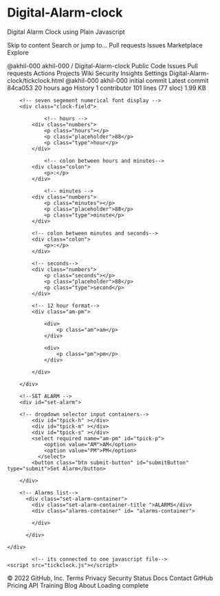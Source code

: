 # Digital-Alarm-clock
Digital Alarm Clock using Plain Javascript

Skip to content
Search or jump to…
Pull requests
Issues
Marketplace
Explore
 
@akhil-000 
akhil-000
/
Digital-Alarm-clock
Public
Code
Issues
Pull requests
Actions
Projects
Wiki
Security
Insights
Settings
Digital-Alarm-clock/tickclock.html
@akhil-000
akhil-000 initial commit
Latest commit 84ca053 20 hours ago
 History
 1 contributor
101 lines (77 sloc)  1.99 KB
   
<!DOCTYPE html>
<html lang="en">

<head>
	<meta charset="UTF-8" />
	<meta name="viewport" content=
		"width=device-width, initial-scale=1.0" />
	<!-- page head title -->
	<title>
		Alarm Clock
	</title>
	<!-- it is connected to one stylesheet -->
    <link rel="stylesheet" type="text/css" href="tickclock.css">
</head>

<body>  
	<!-- clockface -->
    <div class="clockface">

		<!-- seven segement numerical font display -->
        <div class="clock-field">
			
				<!-- hours -->
			<div class="numbers">
				<p class="hours"></p>
				<p class="placeholder">88</p>
				<p class="type">hour</p>
			</div>
			
				<!-- colon between hours and minutes-->
			<div class="colon">
				<p>:</p>
			</div>
			
				<!-- minutes -->
			<div class="numbers">
				<p class="minutes"></p>
				<p class="placeholder">88</p>
				<p class="type">minute</p>
			</div>
			
			<!-- colon between minutes and seconds-->
			<div class="colon">
				<p>:</p>
			</div>
			
			<!-- seconds-->
			<div class="numbers">
				<p class="seconds"></p>
				<p class="placeholder">88</p>
				<p class="type">second</p>
			</div>
			
			<!-- 12 hour format-->
			<div class="am-pm">
			
				<div>
					<p class="am">am</p>
				</div>
			
				<div>
					<p class="pm">pm</p>
				</div>
			
			</div>
		
		</div>
    
		<!--SET ALARM -->
		<div id="set-alarm">
		
		<!-- dropdown selector input containers-->
			<div id="tpick-h" ></div>
			<div id="tpick-m" ></div>
			<div id="tpick-s" ></div>
			<select required name="am-pm" id="tpick-p">
				<option value="AM">AM</option>
				<option value="PM">PM</option>
			  </select>
			<button class="btn submit-button" id="submitButton" type="submit">Set Alarm</button>
			
	    </div>
		 
		<!-- Alarms list-->
		  <div class="set-alarm-container">
			<div class="set-alarm-container-title ">ALARMS</div>
			<div class="alarms-container" id= "alarms-container">
				
			</div>

          </div> 
    
    </div> 
	
			<!-- its connected to one javascript file-->
	<script src="tickclock.js"></script>
	 
	  
</body>

</html>
© 2022 GitHub, Inc.
Terms
Privacy
Security
Status
Docs
Contact GitHub
Pricing
API
Training
Blog
About
Loading complete
